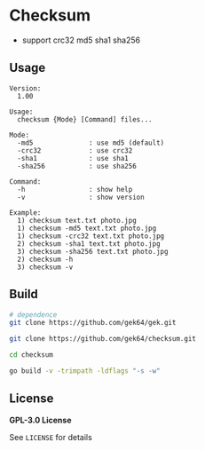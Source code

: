 # Checksum
- support crc32 md5 sha1 sha256

## Usage
```
Version:
  1.00

Usage:
  checksum {Mode} [Command] files...

Mode:
  -md5              : use md5 (default)
  -crc32            : use crc32
  -sha1             : use sha1
  -sha256           : use sha256

Command:
  -h                : show help
  -v                : show version

Example:
  1) checksum text.txt photo.jpg
  1) checksum -md5 text.txt photo.jpg
  1) checksum -crc32 text.txt photo.jpg
  2) checksum -sha1 text.txt photo.jpg
  3) checksum -sha256 text.txt photo.jpg
  2) checksum -h
  3) checksum -v
```

## Build
```sh
# dependence
git clone https://github.com/gek64/gek.git

git clone https://github.com/gek64/checksum.git

cd checksum

go build -v -trimpath -ldflags "-s -w"
```

## License

**GPL-3.0 License**

See `LICENSE` for details
